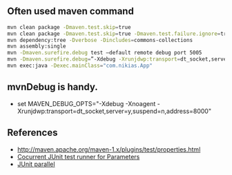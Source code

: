 ## Often used maven command

```bash
mvn clean package -Dmaven.test.skip=true
mvn clean package -Dmaven.test.skip=true -Dmaven.test.failure.ignore=true -Dmaven.test.haltafterfailure=no
mvn dependency:tree -Dverbose -Dincludes=commons-collections
mvn assembly:single
mvn -Dmaven.surefire.debug test –default remote debug port 5005
mvn -Dmaven.surefire.debug=”-Xdebug -Xrunjdwp:transport=dt_socket,server=y,suspend=n,address=8000 -Xnoagent -Djava.compiler=NONE” test
mvn exec:java -Dexec.mainClass="com.nikias.App"
```

## mvnDebug is handy.
* set MAVEN_DEBUG_OPTS="-Xdebug -Xnoagent -Xrunjdwp:transport=dt_socket,server=y,suspend=n,address=8000"

## References
* http://maven.apache.org/maven-1.x/plugins/test/properties.html
* [Cocurrent JUnit test runner for Parameters](http://stackoverflow.com/questions/10141648/concurrent-junit-tests-with-parameters)
* [JUnit parallel](http://java.dzone.com/articles/running-junit-tests-parallel)
